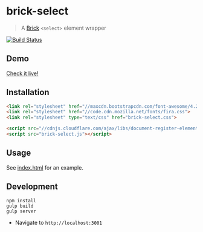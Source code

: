 # brick-select

> A [Brick](https://github.com/mozbrick/brick/) `<select>` element wrapper

[![Build Status](https://travis-ci.org/mozbrick/brick-select.svg)](https://travis-ci.org/mozbrick/brick-select)

## Demo

[Check it live!](http://mozbrick.github.io/brick-select)

## Installation

```html
<link rel="stylesheet" href="//maxcdn.bootstrapcdn.com/font-awesome/4.2.0/css/font-awesome.min.css">
<link rel="stylesheet" href="//code.cdn.mozilla.net/fonts/fira.css">
<link rel="stylesheet" type="text/css" href="brick-select.css">

<script src="//cdnjs.cloudflare.com/ajax/libs/document-register-element/0.1.2/document-register-element.js"></script>
<script src="brick-select.js"></script>
```

## Usage

See [index.html](https://github.com/mozbrick/brick-select/blob/master/dist/index.html) for an example.

## Development

```
npm install
gulp build
gulp server
```

* Navigate to `http://localhost:3001`
